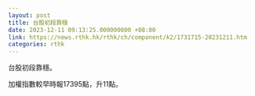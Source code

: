```yaml
---
layout: post
title: 台股初段靠穩
date: 2023-12-11 09:13:25.000000000 +08:00
link: https://news.rthk.hk/rthk/ch/component/k2/1731715-20231211.htm
categories: rthk
---
```


台股初段靠穩。

加權指數較早時報17395點，升11點。
